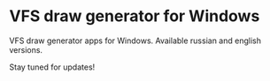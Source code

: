 # VFS draw generator for Windows

VFS draw generator apps for Windows. Available russian and english versions.



Stay tuned for updates!
